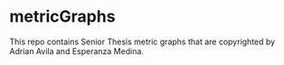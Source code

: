 # metricGraphs
This repo contains Senior Thesis metric graphs that are copyrighted by Adrian Avila and Esperanza Medina.
